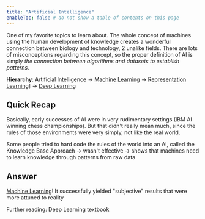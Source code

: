 ```yaml
---
title: "Artificial Intelligence"
enableToc: false # do not show a table of contents on this page
---
```

One of my favorite topics to learn about. The whole concept of machines using the human development of knowledge creates a wonderful connection between biology and technology, 2 unalike fields. There are lots of misconceptions regarding this concept, so the proper definition of AI is simply *the connection between algorithms and datasets to establish patterns.*

**Hierarchy**:
Artificial Intelligence -> [Machine Learning](Machine%20Learning.md) -> [Representation Learning](Representation%20Learning.md)] -> [Deep Learning](Deep%20Learning.md) 
## Quick Recap
Basically, early successes of AI were in very rudimentary settings (IBM AI winning chess championships). But that didn't really mean much, since the rules of those environments were very simply, not like the real world.

Some people tried to hard code the rules of the world into an AI, called the Knowledge Base Approach -> wasn't effective -> shows that machines need to learn knowledge through patterns from raw data
## Answer
[Machine Learning](Machine%20Learning.md)! It successfully yielded "subjective" results that were more attuned to reality

Further reading: Deep Learning textbook